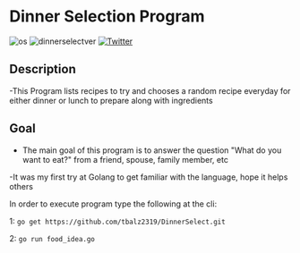 # Dinner Selection Program

![os](https://img.shields.io/badge/OS-Linux,%20macOS-yellow.svg)
![dinnerselectver](https://img.shields.io/badge/version-1.0.0-red.svg)
[![Twitter](https://img.shields.io/badge/twitter-@xtbalz-blue.svg)](https://twitter.com/xtbalz)

## Description

-This Program lists recipes to try and chooses a random recipe everyday for either dinner or lunch to prepare along with ingredients

## Goal

- The main goal of this program is to answer the question "What do you want to eat?" from
a friend, spouse, family member, etc
 
 -It was my first try at Golang to get familiar with the language, hope it helps others
 
 In order to execute program type the following at the cli:
 
 1: ```go get https://github.com/tbalz2319/DinnerSelect.git```
 
 2:  ```go run food_idea.go```
